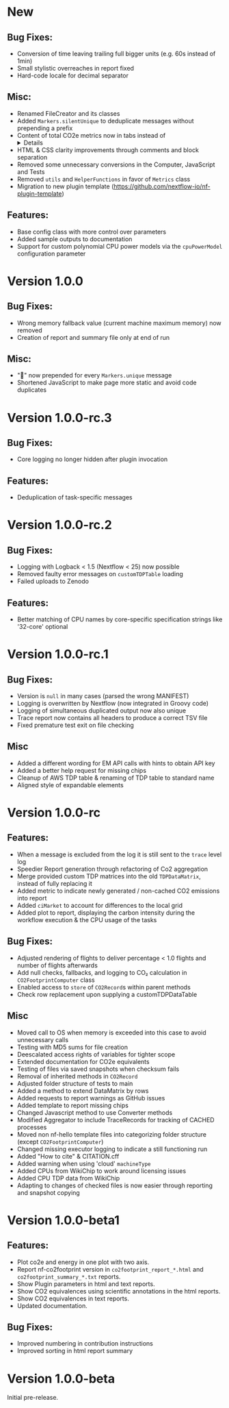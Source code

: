# New
## Bug Fixes:
- Conversion of time leaving trailing full bigger units (e.g. 60s instead of 1min)
- Small stylistic overreaches in report fixed
- Hard-code locale for decimal separator

## Misc:
- Renamed FileCreator and its classes
- Added `Markers.silentUnique` to deduplicate messages without prepending a prefix
- Content of total CO2e metrics now in tabs instead of <details> block
- HTML & CSS clarity improvements through comments and block separation
- Removed some unnecessary conversions in the Computer, JavaScript and Tests
- Removed `utils` and `HelperFunctions` in favor of `Metrics` class
- Migration to new plugin template (https://github.com/nextflow-io/nf-plugin-template)

## Features:
- Base config class with more control over parameters
- Added sample outputs to documentation
- Support for custom polynomial CPU power models via the `cpuPowerModel` configuration parameter

# Version 1.0.0
## Bug Fixes:
- Wrong memory fallback value (current machine maximum memory) now removed
- Creation of report and summary file only at end of run

## Misc:
- "🔁" now prepended for every `Markers.unique` message
- Shortened JavaScript to make page more static and avoid code duplicates

# Version 1.0.0-rc.3
## Bug Fixes:
- Core logging no longer hidden after plugin invocation

## Features:
- Deduplication of task-specific messages

# Version 1.0.0-rc.2
## Bug Fixes:
- Logging with Logback < 1.5 (Nextflow < 25) now possible
- Removed faulty error messages on `customTDPTable` loading
- Failed uploads to Zenodo

## Features:
- Better matching of CPU names by core-specific specification strings like '32-core' optional

# Version 1.0.0-rc.1
## Bug Fixes:
- Version is `null` in many cases (parsed the wrong MANIFEST)
- Logging is overwritten by Nextflow (now integrated in Groovy code)
- Logging of simultaneous duplicated output now also unique
- Trace report now contains all headers to produce a correct TSV file
- Fixed premature test exit on file checking

## Misc
- Added a different wording for EM API calls with hints to obtain API key
- Added a better help request for missing chips
- Cleanup of AWS TDP table & renaming of TDP table to standard name
- Aligned style of expandable elements

# Version 1.0.0-rc
## Features:
- When a message is excluded from the log it is still sent to the `trace` level log
- Speedier Report generation through refactoring of Co2 aggregation
- Merge provided custom TDP matrices into the old `TDPDataMatrix`, instead of fully replacing it
- Added metric to indicate newly generated / non-cached CO2 emissions into report
- Added `ciMarket` to account for differences to the local grid
- Added plot to report, displaying the carbon intensity during the workflow execution & the CPU usage of the tasks

## Bug Fixes:
- Adjusted rendering of flights to deliver percentage < 1.0 flights and number of flights afterwards
- Add null checks, fallbacks, and logging to CO₂ calculation in `CO2FootprintComputer` class
- Enabled access to `store` of `CO2Record`s within parent methods
- Check row replacement upon supplying a customTDPDataTable

## Misc
- Moved call to OS when memory is exceeded into this case to avoid unnecessary calls
- Testing with MD5 sums for file creation
- Deescalated access rights of variables for tighter scope
- Extended documentation for CO2e equivalents
- Testing of files via saved snapshots when checksum fails
- Removal of inherited methods in `CO2Record`
- Adjusted folder structure of tests to main
- Added a method to extend DataMatrix by rows
- Added requests to report warnings as GitHub issues
- Added template to report missing chips
- Changed Javascript method to use Converter methods
- Modified Aggregator to include TraceRecords for tracking of CACHED processes
- Moved non nf-hello template files into categorizing folder structure (except `CO2FootprintComputer`)
- Changed missing executor logging to indicate a still functioning run
- Added "How to cite" & CITATION.cff
- Added warning when using 'cloud' `machineType`
- Added CPUs from WikiChip to work around licensing issues
- Added CPU TDP data from WikiChip
- Adapting to changes of checked files is now easier through reporting and snapshot copying

# Version 1.0.0-beta1
## Features:
- Plot co2e and energy in one plot with two axis.
- Report nf-co2footprint version in `co2footprint_report_*.html` and `co2footprint_summary_*.txt` reports.
- Show Plugin parameters in html and text reports.
- Show CO2 equivalences using scientific annotations in the html reports.
- Show CO2 equivalences in text reports.
- Updated documentation.

## Bug Fixes:
- Improved numbering in contribution instructions
- Improved sorting in html report summary

# Version 1.0.0-beta

Initial pre-release.
